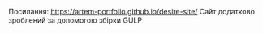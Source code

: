 Посилання: https://artem-portfolio.github.io/desire-site/
Сайт додатково зроблений за допомогою збірки GULP
